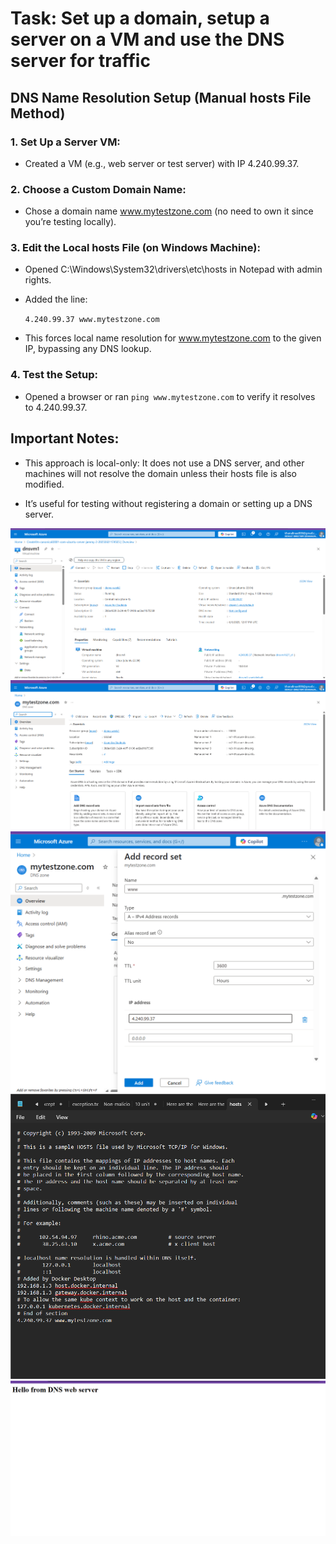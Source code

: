 # **Task:** Set up a domain, setup a server on a VM and use the DNS server for traffic

## DNS Name Resolution Setup (Manual hosts File Method)
### 1. Set Up a Server VM:

- Created a VM (e.g., web server or test server) with IP 4.240.99.37.

### 2. Choose a Custom Domain Name:

- Chose a domain name www.mytestzone.com (no need to own it since you’re testing locally).

### 3. Edit the Local hosts File (on Windows Machine):

- Opened C:\Windows\System32\drivers\etc\hosts in Notepad with admin rights.

- Added the line:

   `4.240.99.37 www.mytestzone.com`

- This forces local name resolution for www.mytestzone.com to the given IP, bypassing any DNS lookup.

### 4. Test the Setup:

- Opened a browser or ran `ping www.mytestzone.com` to verify it resolves to 4.240.99.37.

## Important Notes:
- This approach is local-only: It does not use a DNS server, and other machines will not resolve the domain unless their hosts file is also modified.

- It’s useful for testing without registering a domain or setting up a DNS server.

![8](screenshots/1.png)
![8](screenshots/2.png)
![8](screenshots/3.png)
![8](screenshots/4.png)
![8](screenshots/5.png)